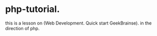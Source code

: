 # php-tutorial.
this is a lesson on (Web Development. Quick start GeekBrainse). in the direction of php.
